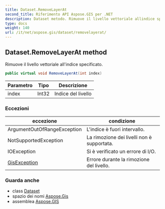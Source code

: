 ```yaml
---
title: Dataset.RemoveLayerAt
second_title: Riferimento API Aspose.GIS per .NET
description: Dataset metodo. Rimuove il livello vettoriale allindice specificato.
type: docs
weight: 140
url: /it/net/aspose.gis/dataset/removelayerat/
---
```

## Dataset.RemoveLayerAt method

Rimuove il livello vettoriale all'indice specificato.

```csharp
public virtual void RemoveLayerAt(int index)
```

| Parametro | Tipo | Descrizione |
| --- | --- | --- |
| index | Int32 | Indice del livello |

### Eccezioni

| eccezione | condizione |
| --- | --- |
| ArgumentOutOfRangeException | L'indice è fuori intervallo. |
| NotSupportedException | La rimozione dei livelli non è supportata. |
| IOException | Si è verificato un errore di I/O. |
| [GisException](../../gisexception/) | Errore durante la rimozione del livello. |

### Guarda anche

* class [Dataset](../)
* spazio dei nomi [Aspose.Gis](../../dataset/)
* assemblea [Aspose.GIS](../../../)


